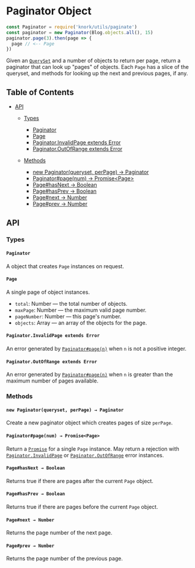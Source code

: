 # Paginator Object

```javascript
const Paginator = require('knork/utils/paginate')
const paginator = new Paginator(Blog.objects.all(), 15)
paginator.page(3).then(page => {
  page // <-- Page
})
```

Given an [`QuerySet`][def-queryset] and a number of objects to return
per page, return a paginator that can look up "pages" of objects. Each `Page`
has a slice of the queryset, and methods for looking up the next and previous
pages, if any.

## Table of Contents

* [API](#api)
  * [Types](#types)

    * [Paginator](#paginator)
    * [Page](#page)
    * [Paginator.InvalidPage extends Error](#paginatorinvalidpage-extends-error)
    * [Paginator.OutOfRange extends Error](#paginatoroutofrange-extends-error)

  * [Methods](#methods)

    * [new Paginator(queryset, perPage) → Paginator](#new-paginatorqueryset-perpage--paginator)
    * [Paginator#page(num) → Promise&lt;Page>](#paginatorpagenum--promisepage)
    * [Page#hasNext → Boolean](#pagehasnext--boolean)
    * [Page#hasPrev → Boolean](#pagehasprev--boolean)
    * [Page#next → Number](#pagenext--number)
    * [Page#prev → Number](#pageprev--number)

## API

### Types

#### `Paginator`

A object that creates `Page` instances on request.

#### `Page`

A single page of object instances.

* `total`: Number — the total number of objects.
* `maxPage`: Number — the maximum valid page number.
* `pageNumber`: Number — this page's number.
* `objects`: Array — an array of the objects for the page.

<a id="paginator-invalid-page"></a>

#### `Paginator.InvalidPage extends Error`

An error generated by [`Paginator#page(n)`][paginator-page] when `n` is not a
positive integer.

<a id="paginator-out-of-range"></a>

#### `Paginator.OutOfRange extends Error`

An error generated by [`Paginator#page(n)`][paginator-page] when `n` is
greater than the maximum number of pages available.

### Methods

#### `new Paginator(queryset, perPage) → Paginator`

Create a new paginator object which creates pages of size `perPage`.

<a id="paginator-page"></a>

#### `Paginator#page(num) → Promise<Page>`

Return a [`Promise`][def-promise] for a single `Page` instance. May return a
rejection with [`Paginator.InvalidPage`][paginator-invalid-page] or
[`Paginator.OutOfRange`][paginator-out-of-range] error instances.

#### `Page#hasNext → Boolean`

Returns true if there are pages after the current `Page` object.

#### `Page#hasPrev → Boolean`

Returns true if there are pages before the current `Page` object.

#### `Page#next → Number`

Returns the page number of the next page.

#### `Page#prev → Number`

Returns the page number of the previous page.

[paginator-page]: #paginatorpagenum--promisepage

[paginator-invalid-page]: #paginatorinvalidpage-extends-error

[paginator-out-of-range]: #paginatoroutofrange-extends-error

[def-queryset]: https://github.com/chrisdickinson/ormnomnom/blob/master/docs/ref/queryset.md

[def-promise]: https://developer.mozilla.org/en-US/docs/Web/JavaScript/Reference/Global_Objects/Promise
